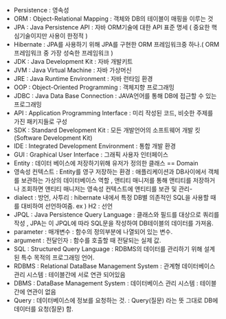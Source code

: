 - Persistence : 영속성
- ORM : Object-Relational Mapping : 객체와 DB의 테이블이 매핑을 이루는 것
- JPA : Java Persistence API : 자바 ORM기술에 대한 API 표준 명세
  ( 중요한 핵심기술이지만 사용이 한정적 ) 
- Hibernate : JPA를 사용하기 위해 JPA를 구현한 ORM 프레임워크중 하나.( ORM프레임워크 중 가장 성숙한 프레임워크 )
- JDK : Java Development Kit : 자바 개발키트
- JVM : Java Virtual Machine : 자바 가상머신
- JRE : Java Runtime Environment : 자바 런타임 환경
- OOP : Object-Oriented Programming : 객체지향 프로그래밍
- JDBC : Java Data Base Connection : JAVA언어를 통해 DB에 접근할 수 있는 프로그래밍
- API : Application Programming Interface : 미리 작성된 코드, 비슷한 주제를 가진 패키지들로 구성
- SDK : Standard Development Kit : 모든 개발언어의 소프트웨어 개발 킷
       (Software Development Kit)
- IDE : Integrated Development Environment : 통합 개발 환경
- GUI : Graphical User Interface : 그래픽 사용자 인터페이스
- Entity : 데이터 베이스에 저장하기위해 유저가 정의한 클래스 == Domain
- 영속성 컨텍스트 : Entity를 영구 저장하는 환경 : 애플리케이션과 DB사이에서 객체를 보관하는 가상의 데이터베이스 역할 , 앤티티 매니저를 통해 앤티티를 저장하거나 조회하면 앤티티 매니저는 영속성 컨텍스트에 앤티티를 보관 및 관리-
- dialect : 방언, 사투리 : hibernate 내에서 특정 DB별 의존적인 SQL을 사용할 때를 대비하여 선언하여줌.
	ex ) H2 : <property name="hibernate.dialect" value="org.hibernate.dialect.H2Dialect" /> 선언
- JPQL : Java Persistence Query Language : 클래스와 필드를 대상으로 쿼리를 작성 ,
        JPA는 이 JPQL에 따라 SQL문을 작성하여 DB테이블의 데이터를 가져옴.
- parameter : 매개변수 : 함수의 정의부분에 나열되어 있는 변수.
- argument : 전달인자 : 함수를 호출할 때 전달되는 실제 값.
- SQL : Structured Query Language : RDBMS의 데이터를 관리하기 위해 설계된 특수 목적의 프로그래밍 언어.
- RDBMS :  Relational DataBase Management System : 관계형 데이터베이스 관리 시스템 : 테이블간에 서로 연관 되어있음
- DBMS : DataBase Management System : 데이터베이스 관리 시스템 : 테이블간에 연관이 없음
- Query : 데이터베이스에 정보를 요청하는 것. : Query(질문) 라는 뜻 그대로 DB에 데이터를 요청(질문) 함.
